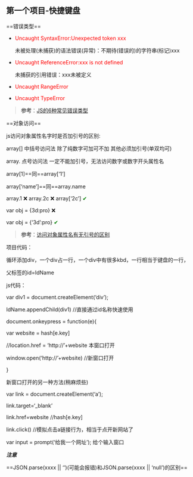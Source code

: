 ## 第一个项目-快捷键盘



==错误类型==

- <font color=red>Uncaught SyntaxError:Unexpected token xxx</font>

  未被处理(未捕获)的语法错误(异常)：不期待(错误的)的字符串(标记)xxx

- <font color=red>Uncaught ReferenceError:xxx is not defined </font>

  未捕获的引用错误：xxx未被定义

- <font color=red>Uncaught RangeError</font>
- <font color=red>Uncaught TypeError</font>





> **参考**：[JS的6种常见错误类型](https://www.cnblogs.com/ranyonsue/p/6560190.html)



==对象访问==

js访问对象属性名字时是否加引号的区别:

array[] 中括号访问法 除了纯数字可加可不加 其他必须加引号(单双均可)

array.  点号访问法 一定不能加引号，无法访问数字或数字开头属性名



array[1]==同==array[‘1’]

array[‘name’]==同==array.name



array.1 ❌	array.2c ❌	array[‘2c’] <font color=green>✔</font>

var obj = {3d:pro}  ❌

var obj = {‘3d’:pro} <font color=green>✔</font>



> **参考**：[访问对象属性名有无引号的区别](https://blog.csdn.net/szu_aker/article/details/52468335)





项目代码：



循环添加div，一个div占一行，一个div中有很多kbd，一行相当于键盘的一行，



父标签的id=IdName

js代码：

var div1 = document.createElement(‘div’);

IdName.appendChild(div1)	//直接通过id名称快速使用



document.onkeypress = function(e){

var website = hash[e.key]

//location.href = ‘http://’+website 本窗口打开

window.open(‘http://’+website) //新窗口打开

}

新窗口打开的另一种方法(稍麻烦些)

var link = document.createElement(‘a’);

link.target=‘_blank’

link.href=website	//hash[e.key]

link.click()	//模拟点击a链接行为，相当于点开新网站了





var input = prompt(‘给我一个网址’); 给个输入窗口



***注意***

==JSON.parse(xxxx || ‘’)(可能会报错)和JSON.parse(xxxx || ‘null’)的区别==



